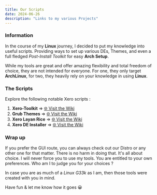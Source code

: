 ```yaml
---
title: Our Scripts
date: 2024-06-26
description: "Links to my various Projects"
---
```


### Information

In the course of my **Linux** journey, I decided to put my knowledge into useful scripts. Providing ways to set up various DEs, Themes, and even a full fledged *Post-Install Toolkit* for easy **Arch Setup**.

While my tools are great and offer amazing flexibility and total freedom of choice, they are not intended for everyone. For one, they only target **ArchLinux**, for two, they heavily rely on your knowledge in using **Linux**.

### The Scripts

Explore the following notable Xero scripts :

1. **Xero-Toolkit** => [🌐 Visit the Wiki](https://wiki.xerolinux.xyz/xlapit/)
2. **Grub Themes** => [🌐 Visit the Wiki](https://wiki.xerolinux.xyz/grub/)
3. **Xero Layan Rice** => [🌐 Visit the Wiki](https://wiki.xerolinux.xyz/rice/)
4. **Xero DE Installer** => [🌐 Visit the Wiki](https://wiki.xerolinux.xyz/script/)

### Wrap up

If you prefer the GUI route, you can always check out our Distro or any other one for that matter. There is no harm in doing that. It's all about choice. I will never force you to use my tools. You are entitled to your own preferences. Who am I to judge you for your choices ?

In case you are as much of a *Linux G33k* as I am, then those tools were created with you in mind.

Have fun & let me know how it goes 😀

